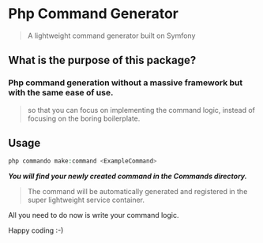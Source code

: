 # Php Command Generator

> A lightweight command generator built on Symfony

## What is the purpose of this package?
### Php command generation without a massive framework but with the same ease of use. 

>so that you can focus on implementing the command logic, 
instead of focusing on the boring boilerplate.

## Usage

```php
php commando make:command <ExampleCommand>
```

***You will find your newly created command in the Commands directory.***

> The command will be automatically generated and registered in the super lightweight service container. 

All you need to do now is write your command logic. 

Happy coding :-)



